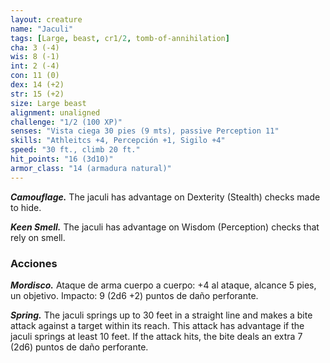 ```yaml
---
layout: creature
name: "Jaculi"
tags: [Large, beast, cr1/2, tomb-of-annihilation]
cha: 3 (-4)
wis: 8 (-1)
int: 2 (-4)
con: 11 (0)
dex: 14 (+2)
str: 15 (+2)
size: Large beast
alignment: unaligned
challenge: "1/2 (100 XP)"
senses: "Vista ciega 30 pies (9 mts), passive Perception 11"
skills: "Athleitcs +4, Percepción +1, Sigilo +4"
speed: "30 ft., climb 20 ft."
hit_points: "16 (3d10)"
armor_class: "14 (armadura natural)"
---
```


***Camouflage.*** The jaculi has advantage on Dexterity (Stealth) checks made to hide.

***Keen Smell.*** The jaculi has advantage on Wisdom (Perception) checks that rely on smell.

### Acciones

***Mordisco.*** Ataque de arma cuerpo a cuerpo: +4 al ataque, alcance 5 pies, un objetivo. Impacto: 9 (2d6 +2) puntos de daño perforante.

***Spring.*** The jaculi springs up to 30 feet in a straight line and makes a bite attack against a target within its reach. This attack has advantage if the jaculi springs at least 10 feet. If the attack hits, the bite deals an extra 7 (2d6) puntos de daño perforante.